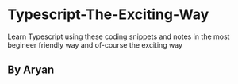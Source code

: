 # Typescript-The-Exciting-Way

Learn Typescript using these coding snippets and notes in the most begineer friendly way and of-course the exciting way

## By Aryan 

